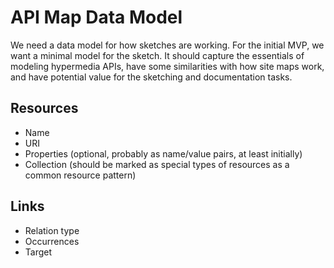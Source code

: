 # API Map Data Model

We need a data model for how sketches are working. For the initial MVP, we want a minimal model for the sketch. It should capture the essentials of modeling hypermedia APIs, have some similarities with how site maps work, and have potential value for the sketching and documentation tasks.

## Resources

* Name
* URI
* Properties (optional, probably as name/value pairs, at least initially)
* Collection (should be marked as special types of resources as a common resource pattern)

## Links

* Relation type
* Occurrences
* Target
